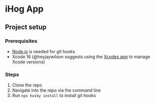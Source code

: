 # iHog App

## Project setup

### Prerequisites

- [Node.js](https://nodejs.org) is needed for git hooks
- Xcode 16 (@heyjaywilson suggests using the [Xcodes app](https://github.com/XcodesOrg/XcodesApp) to manage Xcode versions)

### Steps

1. Clone the repo
2. Navigate into the repo via the command line
3. Run `npx husky install` to install git hooks